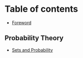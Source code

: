 # Table of contents

* [Foreword](README.md)

## Probability Theory

* [Sets and Probability](probability-theory/Sets-and-Probability.md)

